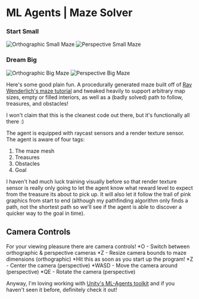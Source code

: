 # ML Agents | Maze Solver

### Start Small
![Orthographic Small Maze](https://github.com/afewvowels/unity_00_10_mlagents_maze_solver/blob/master/images/small_ortho.png)
![Perspective Small Maze](https://github.com/afewvowels/unity_00_10_mlagents_maze_solver/blob/master/images/small_perspective.png)

### Dream Big
![Orthographic Big Maze](https://github.com/afewvowels/unity_00_10_mlagents_maze_solver/blob/master/images/large_ortho.png)
![Perspective Big Maze](https://github.com/afewvowels/unity_00_10_mlagents_maze_solver/blob/master/images/large_perspective.png)

Here's some good plain fun. A procedurally generated maze built off of [Ray Wenderlich's maze tutorial](https://www.raywenderlich.com/82-procedural-generation-of-mazes-with-unity) and tweaked heavily to support arbitrary map sizes, empty or filled interiors, as well as a (badly solved) path to follow, treasures, and obstacles!

I won't claim that this is the cleanest code out there, but it's functionally all there :)

The agent is equipped with raycast sensors and a render texture sensor. The agent is aware of four tags:
1. The maze mesh
2. Treasures
3. Obstacles
4. Goal

I haven't had much luck training visually before so that render texture sensor is really only going to let the agent know what reward level to expect from the treasure its about to pick up. It will also let it follow the trail of pink graphics from start to end (although my pathfinding algorithm only finds a path, not the shortest path so we'll see if the agent is able to discover a quicker way to the goal in time).

## Camera Controls
For your viewing pleasure there are camera controls!
*O - Switch between orthographic & perspective cameras
*Z - Resize camera bounds to maze dimensions (orthographic)
  *Hit this as soon as you start up the program!
*Z - Center the camera (perspective)
*WASD - Move the camera around (perspective)
*QE - Rotate the camera (perspective)

Anyway, I'm loving working with [Unity's ML-Agents toolkit](https://github.com/Unity-Technologies/ml-agents) and if you haven't seen it before, definitely check it out!
